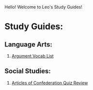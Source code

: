 Hello! Welcome to Leo's Study Guides!

# Study Guides:

## Language Arts:
1. [Argument Vocab List](StudyGuides/LA/ArgumentVocab.md)

## Social Studies:
1. [Articles of Confederation Quiz Review](StudyGuides/AoCReview.md)

   
